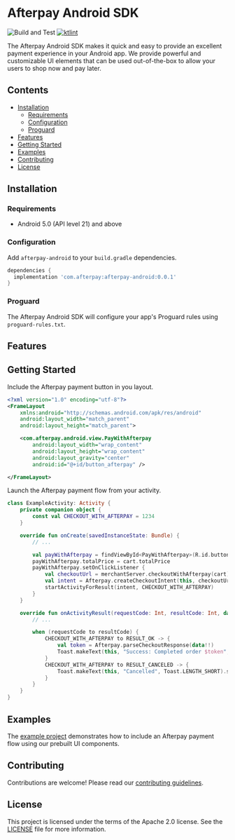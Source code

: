 # Afterpay Android SDK

![Build and Test](https://github.com/ittybittyapps/afterpay-android/workflows/Build%20and%20Test/badge.svg?branch=master&event=push) [![ktlint](https://img.shields.io/badge/code%20style-%E2%9D%A4-FF4081.svg)](https://ktlint.github.io/)

The Afterpay Android SDK makes it quick and easy to provide an excellent payment experience in your Android app. We provide powerful and customizable UI elements that can be used out-of-the-box to allow your users to shop now and pay later.

## Contents

- [Installation](#installation)
    - [Requirements](#requirements)
    - [Configuration](#configuration)
    - [Proguard](#proguard)
- [Features](#features)
- [Getting Started](#getting-started)
- [Examples](#examples)
- [Contributing](#contributing)
- [License](#license)

## Installation

### Requirements

- Android 5.0 (API level 21) and above

### Configuration

Add `afterpay-android` to your `build.gradle` dependencies.

```gradle
dependencies {
  implementation 'com.afterpay:afterpay-android:0.0.1'
}
```

### Proguard

The Afterpay Android SDK will configure your app's Proguard rules using `proguard-rules.txt`.

## Features

## Getting Started

Include the Afterpay payment button in you layout.

```xml
<?xml version="1.0" encoding="utf-8"?>
<FrameLayout
    xmlns:android="http://schemas.android.com/apk/res/android"
    android:layout_width="match_parent"
    android:layout_height="match_parent">

    <com.afterpay.android.view.PayWithAfterpay
        android:layout_width="wrap_content"
        android:layout_height="wrap_content"
        android:layout_gravity="center"
        android:id="@+id/button_afterpay" />

</FrameLayout>
```

Launch the Afterpay payment flow from your activity.

```kotlin
class ExampleActivity: Activity {
    private companion object {
        const val CHECKOUT_WITH_AFTERPAY = 1234
    }

    override fun onCreate(savedInstanceState: Bundle) {
        // ...

        val payWithAfterpay = findViewById<PayWithAfterpay>(R.id.button_afterpay)
        payWithAfterpay.totalPrice = cart.totalPrice
        payWithAfterpay.setOnClickListener {
            val checkoutUrl = merchantServer.checkoutWithAfterpay(cart)
            val intent = Afterpay.createCheckoutIntent(this, checkoutUrl)
            startActivityForResult(intent, CHECKOUT_WITH_AFTERPAY)
        }
    }

    override fun onActivityResult(requestCode: Int, resultCode: Int, data: Intent?) {
        // ...

        when (requestCode to resultCode) {
            CHECKOUT_WITH_AFTERPAY to RESULT_OK -> {
                val token = Afterpay.parseCheckoutResponse(data!!)
                Toast.makeText(this, "Success: Completed order $token", Toast.LENGTH_SHORT).show()
            }
            CHECKOUT_WITH_AFTERPAY to RESULT_CANCELED -> {
                Toast.makeText(this, "Cancelled", Toast.LENGTH_SHORT).show()
            }
        }
    }
}
```

## Examples

The [example project][example] demonstrates how to include an Afterpay payment flow using our prebuilt UI components.

## Contributing

Contributions are welcome! Please read our [contributing guidelines][contributing].

## License

This project is licensed under the terms of the Apache 2.0 license. See the [LICENSE][license] file for more information.

<!-- Links: -->
[contributing]: CONTRIBUTING.md
[example]: example
[license]: LICENSE
